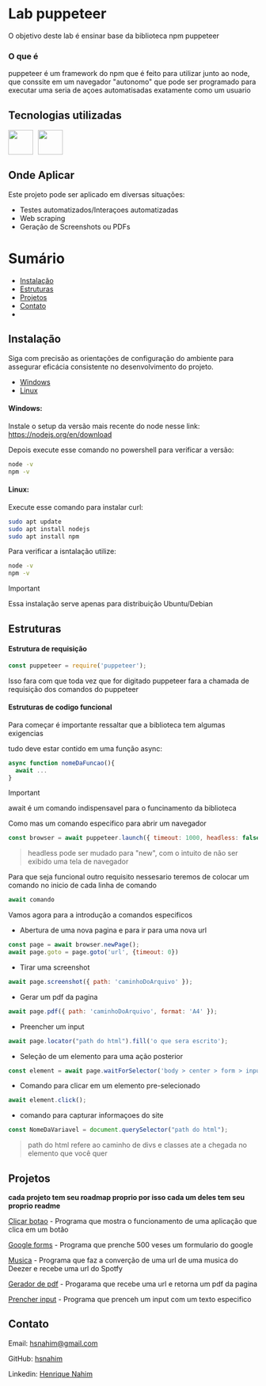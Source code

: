 <!-- Exemplo de uso do template: https://github.com/kspencerl/lab-springboot-basic-api -->

# Lab puppeteer
O objetivo deste lab é ensinar base da biblioteca npm puppeteer

### O que é
puppeteer é um framework do npm que é feito para utilizar junto ao node, que conssite em um navegador "autonomo" que pode ser programado para executar uma seria de açoes automatisadas exatamente como um usuario

## Tecnologias utilizadas
<!-- Link com os badges para inserir abaixo https://devicon.dev/ -->
<div style="display: flex; gap: 10px;">
  <img width="50px" src="https://cdn.jsdelivr.net/gh/devicons/devicon@latest/icons/nodejs/nodejs-original-wordmark.svg"/>  
  <img width="50px" src="https://cdn.jsdelivr.net/gh/devicons/devicon/icons/npm/npm-original-wordmark.svg">
</div>

## Onde Aplicar
Este projeto pode ser aplicado em diversas situações:
- Testes automatizados/Interaçoes automatizadas
- Web scraping
- Geração de Screenshots ou PDFs


# Sumário

* [Instalação](#instalação)
* [Estruturas](#estruturas)
* [Projetos](#projetos)
* [Contato](#contato)
* 

## Instalação

Siga com precisão as orientações de configuração do ambiente para assegurar eficácia consistente no desenvolvimento do projeto.

* [Windows](#windows)
* [Linux](#linux)

#### Windows:
Instale o setup da versão mais recente do node nesse link:
https://nodejs.org/en/download

Depois execute esse comando no powershell para verificar a versão:
```bash
node -v
npm -v
```
#### Linux:
Execute esse comando para instalar curl:
```bash
sudo apt update
sudo apt install nodejs
sudo apt install npm
```
Para verificar a isntalação utilize:
```bash
node -v
npm -v
```
> [!IMPORTANT]
> Essa instalação serve apenas para distribuição Ubuntu/Debian

## Estruturas

#### Estrutura de requisição
```js
const puppeteer = require('puppeteer');
```
Isso fara com que toda vez que for digitado puppeteer fara a chamada de requisição dos comandos do puppeteer

#### Estruturas de codigo funcional
Para começar é importante ressaltar que a biblioteca tem algumas exigencias

tudo deve estar contido em uma função async:
```js
async function nomeDaFuncao(){
  await ...
}
```
> [!IMPORTANT]
> await é um comando indispensavel para o funcinamento da biblioteca

Como mas um comando especifico para abrir um navegador
```js
const browser = await puppeteer.launch({ timeout: 1000, headless: false });
```
> headless pode ser mudado para "new", com o intuito de não ser exibido uma tela de navegador  

Para que seja funcional outro requisito nessesario teremos de colocar um comando no inicio de cada linha de comando
```js
await comando
```
Vamos agora para a introdução a comandos especificos
* Abertura de uma nova pagina e para ir para uma nova url
```js
const page = await browser.newPage();
await page.goto = page.goto('url', {timeout: 0})
```

* Tirar uma screenshot
```js
await page.screenshot({ path: 'caminhoDoArquivo' });
```

* Gerar um pdf da pagina
```js
await page.pdf({ path: 'caminhoDoArquivo', format: 'A4' });
```

* Preencher um input
```js
await page.locator("path do html").fill('o que sera escrito');
```

* Seleção de um elemento para uma ação posterior
```js
const element = await page.waitForSelector('body > center > form > input[type=button]');
```

* Comando para clicar em um elemento pre-selecionado 
```js
await element.click();
```

* comando para capturar informaçoes do site
```js
const NomeDaVariavel = document.querySelector("path do html");
```
> path do html refere ao caminho de divs e classes ate a chegada no elemento que você quer

## Projetos
**cada projeto tem seu roadmap proprio por isso cada um deles tem seu proprio readme**

[Clicar botao](clicar_botao) - Programa que mostra o funcionamento de uma aplicação que clica em um botão

[Google forms](google_forms) - Programa que prenche 500 veses um formulario do google

[Musica](musica) - Programa que faz a converção de uma url de uma musica do Deezer e recebe uma url do Spotfy

[Gerador de pdf](pdfGenerator) - Progarama que recebe uma url e retorna um pdf da pagina

[Prencher input](preencher_input) - Programa que prenceh um input com um texto especifico
## Contato
Email: [hsnahim@gmail.com](mailto:hsnahim@gmail.com)

GitHub: [hsnahim](https://github.com/hsnahim)

Linkedin: [Henrique Nahim](https://www.linkedin.com/in/henrique-nahim-3a71a8267/)
